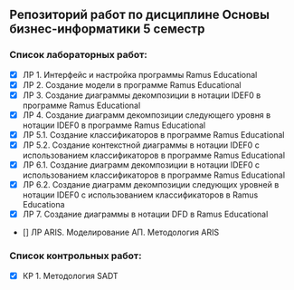 ## Репозиторий работ по дисциплине Основы бизнес-информатики 5 семестр

### Список лабораторных работ:
- [x] ЛР 1. Интерфейс и настройка программы Ramus Educational
- [x] ЛР 2. Создание модели в программе Ramus Educational
- [x] ЛР 3. Создание диаграммы декомпозиции в нотации IDEF0 в программе Ramus Educational
- [x] ЛР 4. Создание диаграмм декомпозиции следующего уровня в нотации IDEF0 в программе Ramus Educational
- [x] ЛР 5.1. Создание классификаторов в программе Ramus Educational
- [x] ЛР 5.2. Создание контекстной диаграммы в нотации IDEF0 с использованием классификаторов в программе Ramus Educational
- [x] ЛР 6.1. Создание диаграмм декомпозиции в нотации IDEF0 с использованием классификаторов в программе Ramus Educational
- [x] ЛР 6.2. Создание диаграмм декомпозиции следующих уровней в нотации IDEF0 с использованием классификаторов в Ramus Educationa
- [x] ЛР 7. Создание диаграммы в нотации DFD в Ramus Educational

- [] ЛР ARIS. Моделирование АП. Методология ARIS

### Список контрольных работ:
- [x] КР 1. Методология SADT


